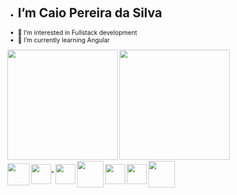 - <h1> I’m Caio Pereira da Silva
- 👀 I’m interested in Fullstack development
- 🌱 I’m currently learning Angular

<div>
     <img height= "250em" src = "https://github-readme-stats.vercel.app/api/top-langs/?username=Caiopsilvsa">
     <img height= "250em" src = "https://github-readme-stats.vercel.app/api?username=Caiopsilvsa">  
</div> 

<div style ="display:inline_block"> 
 <img align ="center" height ="50em" src="https://cdn.jsdelivr.net/gh/devicons/devicon/icons/java/java-original.svg" /> 
 <img align ="center" height = "45em" src="https://cdn.jsdelivr.net/gh/devicons/devicon/icons/spring/spring-original.svg" />" 
 <img align ="center" height = "45em" src="https://cdn.jsdelivr.net/gh/devicons/devicon/icons/angularjs/angularjs-plain.svg" />    
 <img align ="center" height = "60em" src="https://img.icons8.com/color/48/000000/typescript.png"/>
  <img align ="center" height = "45em" src="https://cdn.jsdelivr.net/gh/devicons/devicon/icons/html5/html5-plain.svg" /> 
  <img align ="center" height = "45em" src="https://cdn.jsdelivr.net/gh/devicons/devicon/icons/css3/css3-plain.svg" /> 
  <img align ="center" height = "60em" src="https://img.icons8.com/color/48/000000/javascript--v1.png"/>
  
</div> 
 




